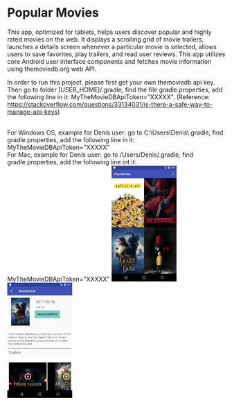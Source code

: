 # Popular Movies

This app, optimized for tablets, helps users discover popular and highly rated movies on the web. It displays a scrolling grid of movie trailers, launches a details screen whenever a particular movie is selected, allows users to save favorites, play trailers, and read user reviews. This app utilizes core Android user interface components and fetches movie information using themoviedb.org web API.

In order to run this project, please first get your own themoviedb api key. Then go to folder [USER_HOME]/.gradle, find the file gradle.properties, add the following line in it: MyTheMovieDBApiToken="XXXXX". (Reference: https://stackoverflow.com/questions/33134031/is-there-a-safe-way-to-manage-api-keys)

<br/>
For Windows OS, example for Denis user:
go to C:\Users\Denis\.gradle, find gradle.properties, add the following line in it: MyTheMovieDBApiToken="XXXXX"

<br/>
For Mac, example for Denis user:
go to /Users/Denis/.gradle, find gradle.properties, add the following line int it: MyTheMovieDBApiToken="XXXXX"


<img src="https://github.com/direction123/Popular-Movies/blob/master/screenshots/Screenshot_1506379938.png" width="150">
<img src="https://github.com/direction123/Popular-Movies/blob/master/screenshots/Screenshot_1506379950.png" width="150">
